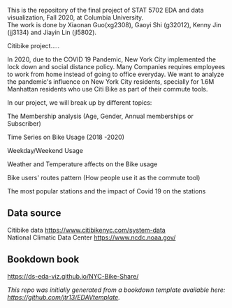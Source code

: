 This is the repository of the final project of STAT 5702 EDA and data visualization, Fall 2020, at Columbia University.   
The work is done by Xiaonan Guo(xg2308), Gaoyi Shi (g32012), Kenny Jin (jj3134) and Jiayin Lin (jl5802).

Citibike project.....

In 2020, due to the COVID 19 Pandemic, New York City implemented the lock down and social distance policy. Many Companies requires employees to work from home instead of going to office everyday. We want to analyze the pandemic's influence on New York City residents, specially for 1.6M Manhattan residents who use Citi Bike as part of their commute tools.

In our project, we will break up by different topics:

The Membership analysis (Age, Gender, Annual memberships or Subscriber)

Time Series on Bike Usage (2018 -2020)

Weekday/Weekend Usage

Weather and Temperature affects on the Bike usage

Bike users' routes pattern (How people use it as the commute tool)

The most popular stations and the impact of Covid 19 on the stations
## Data source
Citibike data https://www.citibikenyc.com/system-data  
National Climatic Data Center https://www.ncdc.noaa.gov/

## Bookdown book
https://ds-eda-viz.github.io/NYC-Bike-Share/

*This repo was initially generated from a bookdown template available here: https://github.com/jtr13/EDAVtemplate.*	




